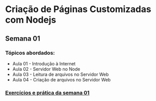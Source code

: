 # Criação de Páginas Customizadas com Nodejs

## Semana 01
### Tópicos abordados:
- Aula 01 - Introdução à Internet
- Aula 02 - Servidor Web no Node
- Aula 03 - Leitura de arquivos no Servidor Web
- Aula 04 - Criação de arquivos no Servidor Web

### [Exercícios e prática da semana 01](semana-01/index.html)